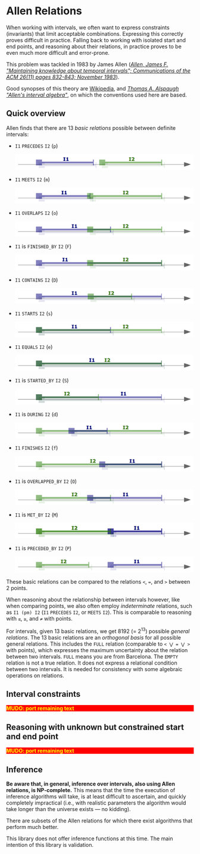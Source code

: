 <!---
Copyright © 2022 by Jan Dockx

Licensed under the Apache License, Version 2.0 (the “License”);
you may not use this file except in compliance with the License.
You may obtain a copy of the License at

http://www.apache.org/licenses/LICENSE-2.0

Unless required by applicable law or agreed to in writing, software
distributed under the License is distributed on an “AS IS” BASIS,
WITHOUT WARRANTIES OR CONDITIONS OF ANY KIND, either express or implied.
See the License for the specific language governing permissions and
limitations under the License.
-->

# Allen Relations

When working with intervals, we often want to express constraints (invariants) that limit acceptable combinations.
Expressing this correctly proves difficult in practice. Falling back to working with isolated start and end points, and
reasoning about their relations, in practice proves to be even much more difficult and error-prone.

This problem was tackled in 1983 by James Allen (<a href="https://dl.acm.org/doi/pdf/10.1145/182.358434"><cite>Allen,
James F. &quot;Maintaining knowledge about temporal intervals&quot;; Communications of the ACM 26(11) pages 832-843;
November 1983</cite></a>).

Good synopses of this theory are [Wikipedia](https://en.wikipedia.org/wiki/Allen%27s_interval_algebra), and
<a href="https://www.ics.uci.edu/~alspaugh/cls/shr/allen.html"><cite>Thomas A. Alspaugh &quot;Allen's interval
algebra&quot;</cite></a>, on which the conventions used here are based.

## Quick overview

Allen finds that there are 13 _basic relations_ possible between definite intervals:

- `I1` `PRECEDES` `I2` (`p`)

  ![precedes](AllenRelation-precedes.png)

- `I1` `MEETS` `I2` (`m`)

  ![meets](AllenRelation-meets.png)

- `I1` `OVERLAPS` `I2` (`o`)

  ![in](AllenRelation-overlaps.png)

- `I1` is `FINISHED_BY` `I2` (`F`)

  ![is finished by](AllenRelation-finishedBy.png)

- `I1` `CONTAINS` `I2` (`D`)

  ![contains](AllenRelation-contains.png)

- `I1` `STARTS` `I2` (`s`)

  ![starts](AllenRelation-starts.png)

- `I1` `EQUALS` `I2` (`e`)

  ![equals](AllenRelation-equals.png)

- `I1` is `STARTED_BY` `I2` (`S`)

  ![is started by](AllenRelation-startedBy.png)

- `I1` is `DURING` `I2` (`d`)

  ![is during](AllenRelation-during.png)

- `I1` `FINISHES` `I2` (`f`)

  ![finishes](AllenRelation-finishes.png)

- `I1` is `OVERLAPPED_BY` `I2` (`O`)

  ![is overlapped by](AllenRelation-overlappedBy.png)

- `I1` is `MET_BY` `I2` (`M`)

  ![is met by](AllenRelation-metBy.png)

- `I1` is `PRECEDED_BY` `I2` (`P`)

  ![is preceded by](AllenRelation-precededBy.png)

These basic relations can be compared to the relations `<`, `=`, and `>` between 2 points.

When reasoning about the relationship between intervals however, like when comparing points, we also often employ
_indeterminate_ relations, such as `I1 (pm) I2` (`I1` `PRECEDES` `I2`, or `MEETS` `I2`). This is comparable to reasoning
with `≤`, `≥`, and `≠` with points.

For intervals, given 13 basic relations, we get 8192 (= 2<sup>13</sup>) possible _general relations_. The 13 basic
relations are an _orthogonal basis_ for all possible general relations. This includes the `FULL` relation (comparable to
`< ⋁ = ⋁ >` with points), which expresses the maximum uncertainty about the relation between two intervals. `FULL` means
you are from Barcelona. The `EMPTY` relation is not a true relation. It does not express a relational condition between
two intervals. It is needed for consistency with some algebraic operations on relations.

## Interval constraints

<div style="background-color: red; color: yellow"><strong>MUDO: port remaining text</strong></div>

## Reasoning with unknown but constrained start and end point

<div style="background-color: red; color: yellow"><strong>MUDO: port remaining text</strong></div>

## Inference

**Be aware that, in general, inference over intervals, also using Allen relations, is NP-complete.** This means that the
time the execution of inference algorithms will take, is at least difficult to ascertain, and quickly completely
impractical (i.e., with realistic parameters the algorithm would take longer than the universe exists — no kidding).

There are subsets of the Allen relations for which there exist algorithms that perform much better.

This library does not offer inference functions at this time. The main intention of this library is validation.
